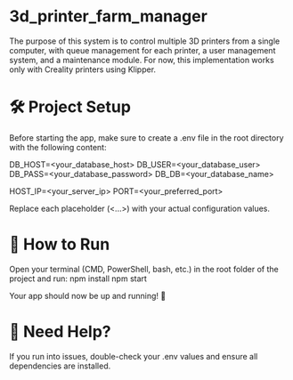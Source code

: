 # 3d_printer_farm_manager

The purpose of this system is to control multiple 3D printers from a single computer, with queue management for each printer, a user management system, and a maintenance module. For now, this implementation works only with Creality printers using Klipper.

# 🛠️ Project Setup

Before starting the app, make sure to create a .env file in the root directory with the following content:

DB_HOST=<your_database_host>
DB_USER=<your_database_user>
DB_PASS=<your_database_password>
DB_DB=<your_database_name>

HOST_IP=<your_server_ip>
PORT=<your_preferred_port>

Replace each placeholder (<...>) with your actual configuration values.


# 🚀 How to Run

Open your terminal (CMD, PowerShell, bash, etc.) in the root folder of the project and run:
npm install
npm start

Your app should now be up and running! 🎉

# 🧪 Need Help?

If you run into issues, double-check your .env values and ensure all dependencies are installed.